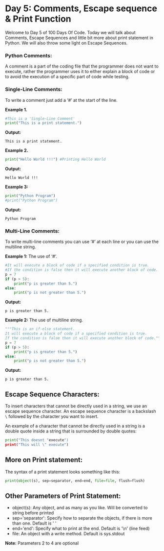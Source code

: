 # Day 5: Comments, Escape sequence & Print Function

Welcome to Day 5 of 100 Days Of Code. Today we will talk about Comments, Escape Sequences and little bit more about print statement in Python.
We will also throw some light on Escape Sequences.

### Python Comments:
A comment is a part of the coding file that the programmer does not want to execute, rather the programmer uses it to either explain a block of code or to avoid the execution of a specific part of code while testing.

### Single-Line Comments:

To write a comment just add a ‘#’ at the start of the line.

**Example 1.**

```python
#This is a 'Single-Line Comment'
print("This is a print statement.")
``` 

**Output:**

```markup
This is a print statement. 
``` 

**Example 2.**

```python
print("Hello World !!!") #Printing Hello World
```

**Output:**

```markup
Hello World !!!
``` 

**Example 3:**

```python
print("Python Program")
#print("Python Program")
``` 

**Output:**

```markup
Python Program
``` 
### Multi-Line Comments:

To write multi-line comments you can use ‘#’ at each line or you can use the multiline string.

**Example 1:** The use of ‘#’.

```python
#It will execute a block of code if a specified condition is true.
#If the condition is false then it will execute another block of code.
p = 7
if (p > 5):
    print("p is greater than 5.")
else:
    print("p is not greater than 5.")
```


**Output:**

```markup
p is greater than 5.
```


**Example 2:** The use of multiline string.

```python
"""This is an if-else statement.
It will execute a block of code if a specified condition is true.
If the condition is false then it will execute another block of code."""
p = 7
if (p > 5):
    print("p is greater than 5.")
else:
    print("p is not greater than 5.")
```


**Output:**

```markup
p is greater than 5.
```

## Escape Sequence Characters:

To insert characters that cannot be directly used in a string, we use an escape sequence character. An escape sequence character is a backslash  `\`  followed by the character you want to insert.

An example of a character that cannot be directly used in a string is a double quote inside a string that is surrounded by double quotes:

```python
print("This doesnt "execute")
print("This will \" execute")
```

## More on Print statement:
The syntax of a print statement looks something like this:

```python
print(object(s), sep=separator, end=end, file=file, flush=flush)
```

## Other Parameters of Print Statement:
- object(s): Any object, and as many as you like. Will be converted to string before printed
-  sep='separator': Specify how to separate the objects, if there is more than one. Default is ' '
- end='end': Specify what to print at the end. Default is '\n' (line feed)
- file: An object with a write method. Default is sys.stdout

**Note:** Parameters 2 to 4 are optional
